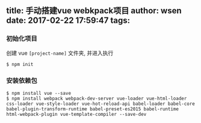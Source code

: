 title: 手动搭建vue webkpack项目
author: wsen
date: 2017-02-22 17:59:47
tags:
---
### 初始化项目
创建 vue `[project-name]` 文件夹, 并进入执行
```
$ npm init
```
### 安装依赖包
```
$ npm install vue --save
$ npm install webpack webpack-dev-server vue-loader vue-html-loader css-loader vue-style-loader vue-hot-reload-api babel-loader babel-core babel-plugin-transform-runtime babel-preset-es2015 babel-runtime  html-webpack-plugin vue-template-compiler --save-dev
```

